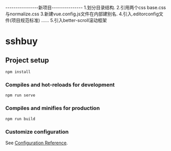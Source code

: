 ----------------新项目---------------
1.划分目录结构.
2.引用两个css base.css与normalize.css
3.新建vue.config.js文件在内部建别名.
4.引入.editorconfig文件(项目规范标准)
......
5.引入better-scroll滚动框架
# sshbuy

## Project setup
```
npm install
```

### Compiles and hot-reloads for development
```
npm run serve
```

### Compiles and minifies for production
```
npm run build
```

### Customize configuration
See [Configuration Reference](https://cli.vuejs.org/config/).
